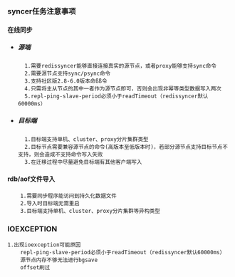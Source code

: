 ### syncer任务注意事项

#### 在线同步
* ##### 源端
        1.需要redissyncer能够直接连接真实的源节点，或者proxy能够支持sync命令
        2.需要源节点支持sync/psync命令
        3.支持社区版2.8-6.0版本命ßß令
        4.只需将主从节点的其中一者作为源节点即可，否则会出现非幂等类型数据写入两次
        5.repl-ping-slave-period必须小于readTimeout（redissyncer默认60000ms）
* ##### 目标端
        1.目标端支持单机、cluster、proxy分片集群类型
        2.目标节点需要兼容源节点的命令(高版本至低版本时)，若部分源节点支持目标节点不支持，则会造成不支持命令写入失败
        3.在迁移过程中尽量避免目标端有其他客户端写入

#### rdb/aof文件导入
        1.需要同步程序能访问到持久化数据文件
        2.导入时目标端无需重启
        3.目标端支持单机、cluster、proxy分片集群等异构类型

### IOEXCEPTION

    1.出现ioexception可能原因
        repl-ping-slave-period必须小于readTimeout（redissyncer默认60000ms）
        源节点内存不够无法进行bgsave
        offset刷过
